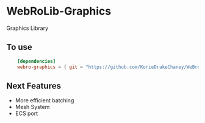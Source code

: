
# WebRoLib-Graphics
Graphics Library

## To use
```  toml
    [dependencies]
    webro-graphics = { git = "https://github.com/KorieDrakeChaney/WeBro-Lib/new/main/webro-graphics", branch = "main" }
```


## Next Features
- More efficient batching
- Mesh System
- ECS port
